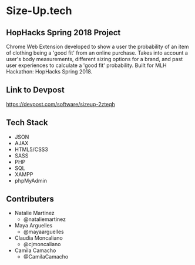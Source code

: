 # Size-Up.tech
## HopHacks Spring 2018 Project

Chrome Web Extension developed to show a user the probability of an item of clothing being a 'good fit' from an online purchase. Takes into account a user's body measurements, different sizing options for a brand, and past user experiences to calculate a 'good fit' probability. Built for MLH Hackathon: HopHacks Spring 2018.

Link to Devpost
-----------------
https://devpost.com/software/sizeup-2zteqh

Tech Stack
-----------------
- JSON
- AJAX
- HTML5/CSS3
- SASS
- PHP
- SQL
- XAMPP
- phpMyAdmin

Contributers
------------------
- Natalie Martinez
  * @nataliemartinez
- Maya Arguelles
  * @mayaarguelles
- Claudia Moncaliano
  * @cjmoncaliano
- Camila Camacho
  * @CamilaCamacho

